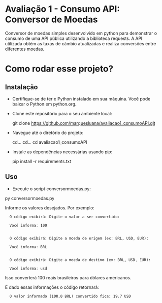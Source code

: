 # Avaliação 1 - Consumo API: Conversor de Moedas
Conversor de moedas simples desenvolvido em python para demonstrar o consumo de uma API pública utilizando a biblioteca requests. A API utilizada obtém as taxas de câmbio atualizadas e realiza conversões entre diferentes moedas.

# Como rodar esse projeto?
## Instalação
- Certifique-se de ter o Python instalado em sua máquina. Você pode baixar o Python em python.org.

- Clone este repositório para o seu ambiente local:

    git clone https://github.com/marquesluana/avaliacao1_consumoAPI.git

- Navegue até o diretório do projeto:

    cd... cd... cd avaliacao1_consumoAPI

- Instale as dependências necessárias usando pip:

    pip install -r requirements.txt

## Uso
- Execute o script conversormoedas.py:

py conversormoedas.py

Informe os valores desejados. Por exemplo:

      O código exibirá: Digite o valor a ser convertido:
  
      Você informa: 100
  

      O código exibirá: Digite a moeda de origem (ex: BRL, USD, EUR):
  
      Você informa: BRL
  

      O código exibirá: Digite a moeda de destino (ex: BRL, USD, EUR):
  
      Você informa: usd
  

Isso converterá 100 reais brasileiros para dólares americanos.


E dado essas informações o código retornará:

      O valor informado (100.0 BRL) convertido fica: 19.7 USD
